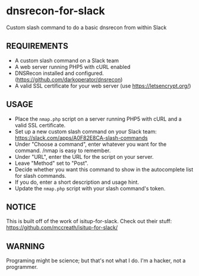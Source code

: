 # dnsrecon-for-slack
Custom slash command to do a basic dnsrecon from within Slack 


## REQUIREMENTS

* A custom slash command on a Slack team
* A web server running PHP5 with cURL enabled
* DNSRecon installed and configured. (https://github.com/darkoperator/dnsrecon)
* A valid SSL certificate for your web server (use https://letsencrypt.org/)

## USAGE

* Place the `nmap.php` script on a server running PHP5 with cURL and a valid SSL certificate.
* Set up a new custom slash command on your Slack team: https://slack.com/apps/A0F82E8CA-slash-commands
* Under "Choose a command", enter whatever you want for the command. /nmap is easy to remember.
* Under "URL", enter the URL for the script on your server.
* Leave "Method" set to "Post".
* Decide whether you want this command to show in the autocomplete list for slash commands.
* If you do, enter a short description and usage hint.
* Update the `nmap.php` script with your slash command's token.

## NOTICE

This is built off of the work of isitup-for-slack. Check out their stuff:
https://github.com/mccreath/isitup-for-slack/

## WARNING

Programing might be science; but that's not what I do. I'm a hacker, not a programmer.
